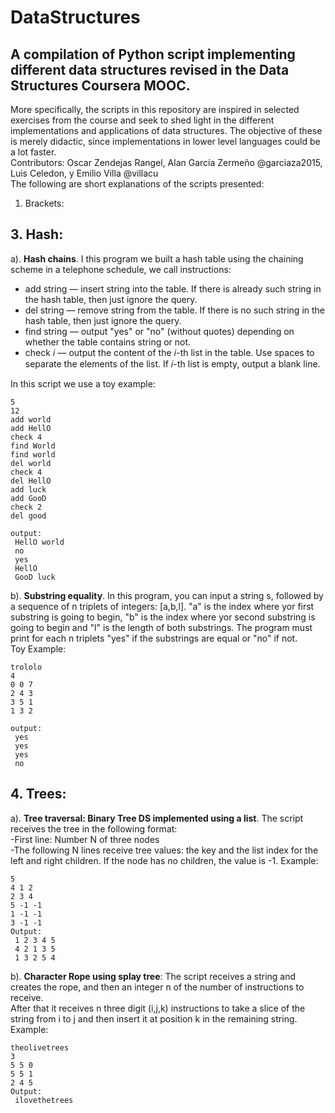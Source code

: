 # DataStructures
## A compilation of Python script implementing different data structures revised in the Data Structures Coursera MOOC.
More specifically, the scripts in this repository are inspired in selected exercises from the course and seek to shed light in the different implementations and applications of data structures. The objective of these is merely didactic, since implementations in lower level languages could be a lot faster. <br>
Contributors: Oscar Zendejas Rangel, Alan García Zermeño @garciaza2015, Luis Celedon, y Emilio Villa @villacu <br>
The following are short explanations of the scripts presented:
1. Brackets:

## 3. Hash:<br>
a). **Hash chains**. I this program we built a hash table using the chaining scheme in a telephone schedule, we call instructions: <ul>
<li> add string — insert string into the table. If there is already such string in the hash table, then just ignore the query. </li>
<li> del string — remove string from the table. If there is no such string in the hash table, then just ignore the query. </li>
<li> find string — output "yes" or "no" (without quotes) depending on whether the table contains string or not. </li>
<li> check 𝑖 — output the content of the 𝑖-th list in the table. Use spaces to separate the elements of the list. If 𝑖-th list is empty, output a blank line. </li></ul>

In this script we use a toy example: <br>
   ```
   5
   12
   add world
   add HellO
   check 4
   find World
   find world
   del world
   check 4
   del HellO
   add luck
   add GooD
   check 2
   del good
   
   output:
    HellO world
    no
    yes
    HellO 
    GooD luck
   ```
b). **Substring equality**. In this program, you can input a string s, followed by a sequence of n triplets of integers: [a,b,l]. "a" is the index where yor first substring is going to begin, "b" is the index where yor second substring is going to begin and "l" is the length of both substrings. The program must print for each n triplets "yes" if the substrings are equal or "no" if not. <br>
  Toy Example:
  ```
  trololo
  4
  0 0 7
  2 4 3
  3 5 1
  1 3 2
  
  output:
   yes
   yes
   yes
   no
  ```


## 4. Trees:<br>
a). **Tree traversal: Binary Tree DS implemented using a list**. The script receives the tree in the following format: <br>
   -First line: Number N of three nodes<br>
   -The following N lines receive tree values: the key and the list index for the left and right children. If the node has no children, the value is -1.
   Example: 
   ```
   5
   4 1 2
   2 3 4
   5 -1 -1
   1 -1 -1
   3 -1 -1
   Output:
    1 2 3 4 5
    4 2 1 3 5
    1 3 2 5 4
   ```
b). **Character Rope using splay tree**: The script receives a string and creates the rope, and then an integer n of the number of instructions to receive. <br>
   After that it receives n three digit (i,j,k) instructions to take a slice of the string from i to j and then insert it at position k in the remaining string.<br>
   Example:
   ```
   theolivetrees
   3
   5 5 0
   5 5 1
   2 4 5
   Output:
    ilovethetrees
   ```
